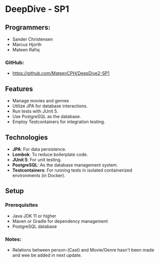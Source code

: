 # DeepDive - SP1

## Programmers: 
- Sander Christensen
- Marcus Hjorth
- Mateen Rafiq 

### GitHub:
- https://github.com/MateenCPH/DeepDive2-SP1

## Features
- Manage movies and genres
- Utilize JPA for database interactions.
- Run tests with JUnit 5.
- Use PostgreSQL as the database.
- Employ Testcontainers for integration testing.

## Technologies
- **JPA**: For data persistence.
- **Lombok**: To reduce boilerplate code.
- **JUnit 5**: For unit testing.
- **PostgreSQL**: As the database management system.
- **Testcontainers**: For running tests in isolated containerized environments (in Docker).

## Setup

### Prerequisites
- Java JDK 11 or higher
- Maven or Gradle for dependency management
- PostgreSQL database


### Notes: 
- Relations between person-(Cast) and Movie/Genre hasn't been made and wee be added in next update.

